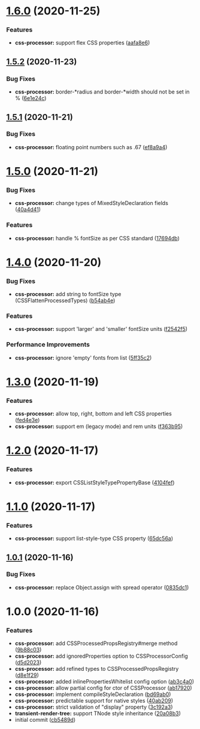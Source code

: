 # [1.6.0](https://github.com/native-html/core/compare/@native-html/css-processor@1.5.2...@native-html/css-processor@1.6.0) (2020-11-25)


### Features

* **css-processor:** support flex CSS properties ([aafa8e6](https://github.com/native-html/core/commit/aafa8e613d9114f068f9bc781cb4d7ad130b5364))

## [1.5.2](https://github.com/native-html/core/compare/@native-html/css-processor@1.5.1...@native-html/css-processor@1.5.2) (2020-11-23)


### Bug Fixes

* **css-processor:** border-*radius and border-*width should not be set in % ([6e1e24c](https://github.com/native-html/core/commit/6e1e24c6e21cef33d214892c0dc68a6bdcf6304f))

## [1.5.1](https://github.com/native-html/core/compare/@native-html/css-processor@1.5.0...@native-html/css-processor@1.5.1) (2020-11-21)


### Bug Fixes

* **css-processor:** floating point numbers such as .67 ([ef8a9a4](https://github.com/native-html/core/commit/ef8a9a447554b0b99c0fa54b6dc2da743e916b64))

# [1.5.0](https://github.com/native-html/core/compare/@native-html/css-processor@1.4.0...@native-html/css-processor@1.5.0) (2020-11-21)


### Bug Fixes

* **css-processor:** change types of MixedStyleDeclaration fields ([40a4d41](https://github.com/native-html/core/commit/40a4d41028b1b5d7cd24c6f2ada7df70dc70a3c7))


### Features

* **css-processor:** handle % fontSize as per CSS standard ([17694db](https://github.com/native-html/core/commit/17694db210ac7bcad0b1f8453aa3d1ecc3350bb3))

# [1.4.0](https://github.com/native-html/core/compare/@native-html/css-processor@1.3.0...@native-html/css-processor@1.4.0) (2020-11-20)


### Bug Fixes

* **css-processor:** add string to fontSize type (CSSFlattenProcessedTypes) ([b54ab4e](https://github.com/native-html/core/commit/b54ab4e531187e7d9cd687b80d4db5db01849fdb))


### Features

* **css-processor:** support 'larger' and 'smaller' fontSize units ([f2542f5](https://github.com/native-html/core/commit/f2542f558d120f9bf1ce392b91e979f86f68adfb))


### Performance Improvements

* **css-processor:** ignore 'empty' fonts from list ([5ff35c2](https://github.com/native-html/core/commit/5ff35c2a06a46f3d02989fa8c37e591a67b0541b))

# [1.3.0](https://github.com/native-html/core/compare/@native-html/css-processor@1.2.0...@native-html/css-processor@1.3.0) (2020-11-19)


### Features

* **css-processor:** allow top, right, bottom and left CSS properties ([fed4e3e](https://github.com/native-html/core/commit/fed4e3e388a09f6cd9828474fc63c2f5d2e175b7))
* **css-processor:** support em (legacy mode) and rem units ([f363b95](https://github.com/native-html/core/commit/f363b9595585b681d4dfaca1c5c4cb6ecdede1ec))

# [1.2.0](https://github.com/native-html/core/compare/@native-html/css-processor@1.1.0...@native-html/css-processor@1.2.0) (2020-11-17)


### Features

* **css-processor:** export CSSListStyleTypePropertyBase ([4104fef](https://github.com/native-html/core/commit/4104fef2e788f42c973fa702701eb591546be91d))

# [1.1.0](https://github.com/native-html/core/compare/@native-html/css-processor@1.0.1...@native-html/css-processor@1.1.0) (2020-11-17)


### Features

* **css-processor:** support list-style-type CSS property ([65dc56a](https://github.com/native-html/core/commit/65dc56a7adb00eedc2e59e0ef3c98d24bd8d2320))

## [1.0.1](https://github.com/native-html/core/compare/@native-html/css-processor@1.0.0...@native-html/css-processor@1.0.1) (2020-11-16)


### Bug Fixes

* **css-processor:** replace Object.assign with spread operator ([0835dc1](https://github.com/native-html/core/commit/0835dc1e6d009a34200bdc46be87f4b82bad90c0))

# 1.0.0 (2020-11-16)


### Features

* **css-processor:** add CSSProcessedPropsRegistry#merge method ([9b88c03](https://github.com/native-html/core/commit/9b88c032a8cf7a0961ad685edda79cd266193c1d))
* **css-processor:** add ignoredProperties option to CSSProcessorConfig ([d5d2023](https://github.com/native-html/core/commit/d5d20230b5aa6ef351cc83a72ae28594587a0ac4))
* **css-processor:** add refined types to CSSProcessedPropsRegistry ([d8e1f29](https://github.com/native-html/core/commit/d8e1f293948a9d66551a912cab166d95039164b6))
* **css-processor:** added inlinePropertiesWhitelist config option ([ab3c4a0](https://github.com/native-html/core/commit/ab3c4a0461d7bb0187446a54c13ca6c70cb32f8e))
* **css-processor:** allow partial config for ctor of CSSProcessor ([ab17920](https://github.com/native-html/core/commit/ab17920979aad219498d6ade2b4aec2f088aed90))
* **css-processor:** implement compileStyleDeclaration ([bd69ab0](https://github.com/native-html/core/commit/bd69ab033dd4426a27c71aa1e09272212b3eafbe))
* **css-processor:** predictable support for native styles ([40ab209](https://github.com/native-html/core/commit/40ab209acde4a9b7ec5b038e467d00420d87d44f))
* **css-processor:** strict validation of "display" property ([3c192a3](https://github.com/native-html/core/commit/3c192a3542978bbee0c369904fdb9e4e2725c011))
* **transient-render-tree:** support TNode style inheritance ([20a08b3](https://github.com/native-html/core/commit/20a08b3fbac51d292979d67068f5969e54881196))
* initial commit ([cb5489d](https://github.com/native-html/core/commit/cb5489de79b0265be09eb5545dae855e48038fcd))

